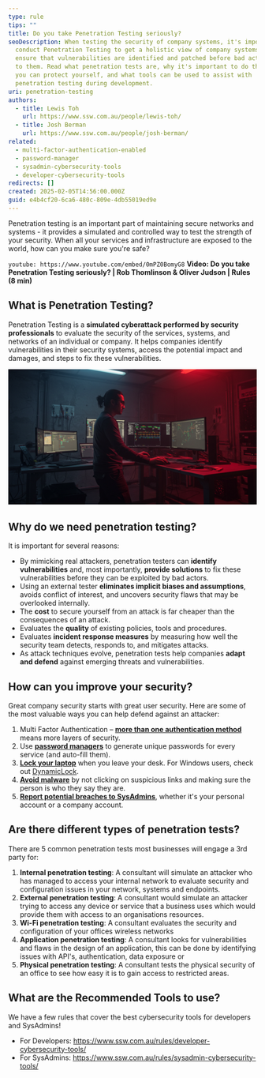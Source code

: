 ```yaml
---
type: rule
tips: ""
title: Do you take Penetration Testing seriously?
seoDescription: When testing the security of company systems, it's important to
  conduct Penetration Testing to get a holistic view of company systems to
  ensure that vulnerabilities are identified and patched before bad actors get
  to them. Read what penetration tests are, why it's important to do them, how
  you can protect yourself, and what tools can be used to assist with
  penetration testing during development.
uri: penetration-testing
authors:
  - title: Lewis Toh
    url: https://www.ssw.com.au/people/lewis-toh/
  - title: Josh Berman
    url: https://www.ssw.com.au/people/josh-berman/
related:
  - multi-factor-authentication-enabled
  - password-manager
  - sysadmin-cybersecurity-tools
  - developer-cybersecurity-tools
redirects: []
created: 2025-02-05T14:56:00.000Z
guid: e4b4cf20-6ca6-480c-809e-4db55019ed9e
---
```

Penetration testing is an important part of maintaining secure networks and systems - it provides a simulated and controlled way to test the strength of your security. When all your services and infrastructure are exposed to the world, how can you make sure you're safe?

<!--endintro-->

`youtube: https://www.youtube.com/embed/0mPZ0BomyG8`
**Video: Do you take Penetration Testing seriously? | Rob Thomlinson & Oliver Judson | Rules (8 min)**

## What is Penetration Testing?

Penetration Testing is a **simulated cyberattack performed by security professionals** to evaluate the security of the services, systems, and networks of an individual or company. It helps companies identify vulnerabilities in their security systems, access the potential impact and damages, and steps to fix these vulnerabilities.

![Figure: Penetration Testing is an important part of securing your systems](imagefx.jpg)

## Why do we need penetration testing?

It is important for several reasons:

* By mimicking real attackers, penetration testers can **identify vulnerabilities** and, most importantly, **provide solutions** to fix these vulnerabilities before they can be exploited by bad actors.
* Using an external tester **eliminates implicit biases and assumptions**, avoids conflict of interest, and uncovers security flaws that may be overlooked internally.
* The **cost** to secure yourself from an attack is far cheaper than the consequences of an attack.
* Evaluates the **quality** of existing policies, tools and procedures.
* Evaluates **incident response measures** by measuring how well the security team detects, responds to, and mitigates attacks.
* As attack techniques evolve, penetration tests help companies **adapt and defend** against emerging threats and vulnerabilities.

## How can you improve your security?

Great company security starts with great user security. Here are some of the most valuable ways you can help defend against an attacker:

1. Multi Factor Authentication – **[more than one authentication method](https://www.ssw.com.au/rules/multi-factor-authentication-enabled/)** means more layers of security.
2. Use **[password managers](https://www.ssw.com.au/rules/password-manager/)** to generate unique passwords for every service (and auto-fill them).
3. **[Lock your laptop](https://www.ssw.com.au/rules/lock-your-computer-when-you-leave/)** when you leave your desk. For Windows users, check out [DynamicLock](https://learn.microsoft.com/en-us/windows/security/identity-protection/hello-for-business/hello-feature-dynamic-lock).
4. **[Avoid malware](https://www.ssw.com.au/rules/understand-the-dangers-of-social-engineering/)** by not clicking on suspicious links and making sure the person is who they say they are.
5. **[Report potential breaches to SysAdmins]((https://www.ssw.com.au/rules/security-compromised-password/))**, whether it's your personal account or a company account.

## Are there different types of penetration tests?

There are 5 common penetration tests most businesses will engage a 3rd party for:

1. **Internal penetration testing**: A consultant will simulate an attacker who has managed to access your internal network to evaluate security and configuration issues in your network, systems and endpoints.
2. **External penetration testing**: A consultant would simulate an attacker trying to access any device or service that a business uses which would provide them with access to an organisations resources.
3. **Wi-Fi penetration testing**: A consultant evaluates the security and configuration of your offices wireless networks
4. **Application penetration testing**: A consultant looks for vulnerabilities and flaws in the design of an application, this can be done by identifying issues with API's, authentication, data exposure or 
5. **Physical penetration testing**: A consultant tests the physical security of an office to see how easy it is to gain access to restricted areas.

## What are the Recommended Tools to use?

We have a few rules that cover the best cybersecurity tools for developers and SysAdmins!

* For Developers: <https://www.ssw.com.au/rules/developer-cybersecurity-tools/>
* For SysAdmins: <https://www.ssw.com.au/rules/sysadmin-cybersecurity-tools/>
